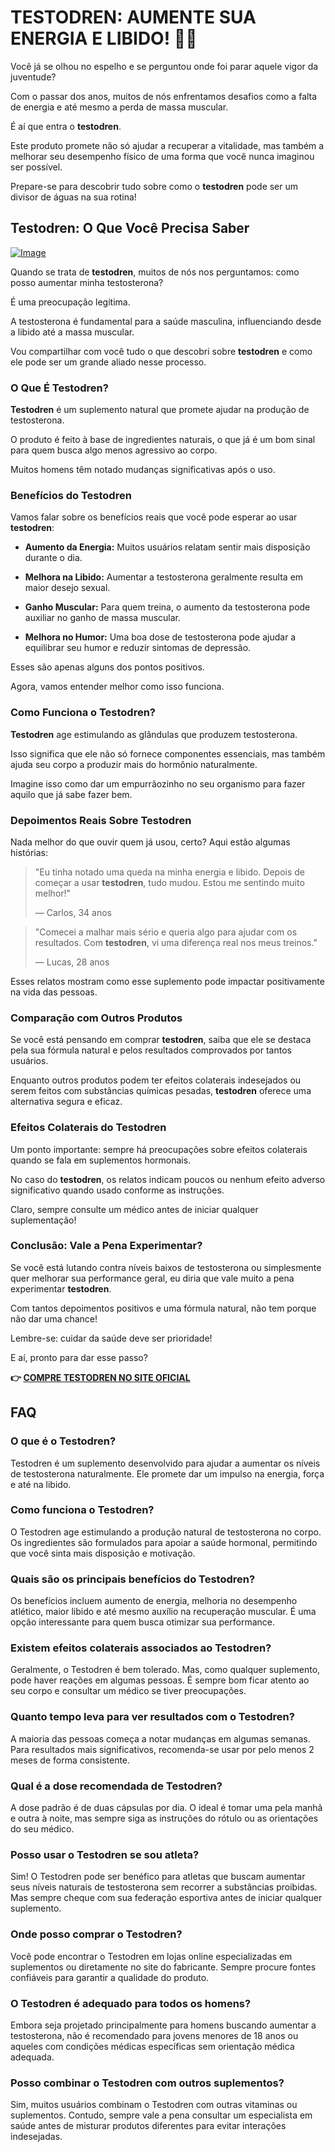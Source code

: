 # TESTODREN: AUMENTE SUA ENERGIA E LIBIDO! 💪✨

Você já se olhou no espelho e se perguntou onde foi parar aquele vigor da juventude? 

Com o passar dos anos, muitos de nós enfrentamos desafios como a falta de energia e até mesmo a perda de massa muscular. 

É aí que entra o **testodren**. 

Este produto promete não só ajudar a recuperar a vitalidade, mas também a melhorar seu desempenho físico de uma forma que você nunca imaginou ser possível. 

Prepare-se para descobrir tudo sobre como o **testodren** pode ser um divisor de águas na sua rotina!

## Testodren: O Que Você Precisa Saber

[![Image](https://www2.sellhealth.com/236/testodren_1_1.jpg)](https://gchaffi.com/4VSBSCkk)

Quando se trata de **testodren**, muitos de nós nos perguntamos: como posso aumentar minha testosterona? 

É uma preocupação legítima. 

A testosterona é fundamental para a saúde masculina, influenciando desde a libido até a massa muscular.

Vou compartilhar com você tudo o que descobri sobre **testodren** e como ele pode ser um grande aliado nesse processo.

### O Que É Testodren?

**Testodren** é um suplemento natural que promete ajudar na produção de testosterona. 

O produto é feito à base de ingredientes naturais, o que já é um bom sinal para quem busca algo menos agressivo ao corpo.

Muitos homens têm notado mudanças significativas após o uso.

### Benefícios do Testodren

Vamos falar sobre os benefícios reais que você pode esperar ao usar **testodren**:

- **Aumento da Energia:** Muitos usuários relatam sentir mais disposição durante o dia.
  
- **Melhora na Libido:** Aumentar a testosterona geralmente resulta em maior desejo sexual.
  
- **Ganho Muscular:** Para quem treina, o aumento da testosterona pode auxiliar no ganho de massa muscular.
  
- **Melhora no Humor:** Uma boa dose de testosterona pode ajudar a equilibrar seu humor e reduzir sintomas de depressão.

Esses são apenas alguns dos pontos positivos. 

Agora, vamos entender melhor como isso funciona.

### Como Funciona o Testodren?

**Testodren** age estimulando as glândulas que produzem testosterona. 

Isso significa que ele não só fornece componentes essenciais, mas também ajuda seu corpo a produzir mais do hormônio naturalmente.

Imagine isso como dar um empurrãozinho no seu organismo para fazer aquilo que já sabe fazer bem.

### Depoimentos Reais Sobre Testodren

Nada melhor do que ouvir quem já usou, certo? Aqui estão algumas histórias:

> "Eu tinha notado uma queda na minha energia e libido. Depois de começar a usar **testodren**, tudo mudou. Estou me sentindo muito melhor!" 
> 
> — Carlos, 34 anos

> "Comecei a malhar mais sério e queria algo para ajudar com os resultados. Com **testodren**, vi uma diferença real nos meus treinos." 
>
> — Lucas, 28 anos

Esses relatos mostram como esse suplemento pode impactar positivamente na vida das pessoas.

### Comparação com Outros Produtos

Se você está pensando em comprar **testodren**, saiba que ele se destaca pela sua fórmula natural e pelos resultados comprovados por tantos usuários. 

Enquanto outros produtos podem ter efeitos colaterais indesejados ou serem feitos com substâncias químicas pesadas, **testodren** oferece uma alternativa segura e eficaz.

### Efeitos Colaterais do Testodren

Um ponto importante: sempre há preocupações sobre efeitos colaterais quando se fala em suplementos hormonais. 

No caso do **testodren**, os relatos indicam poucos ou nenhum efeito adverso significativo quando usado conforme as instruções.

Claro, sempre consulte um médico antes de iniciar qualquer suplementação!

### Conclusão: Vale a Pena Experimentar?

Se você está lutando contra níveis baixos de testosterona ou simplesmente quer melhorar sua performance geral, eu diria que vale muito a pena experimentar **testodren**. 

Com tantos depoimentos positivos e uma fórmula natural, não tem porque não dar uma chance!

Lembre-se: cuidar da saúde deve ser prioridade!

E aí, pronto para dar esse passo?



**👉 [COMPRE TESTODREN NO SITE OFICIAL](https://gchaffi.com/4VSBSCkk)**

## FAQ

### O que é o Testodren?
Testodren é um suplemento desenvolvido para ajudar a aumentar os níveis de testosterona naturalmente. Ele promete dar um impulso na energia, força e até na libido.

### Como funciona o Testodren?
O Testodren age estimulando a produção natural de testosterona no corpo. Os ingredientes são formulados para apoiar a saúde hormonal, permitindo que você sinta mais disposição e motivação.

### Quais são os principais benefícios do Testodren?
Os benefícios incluem aumento de energia, melhoria no desempenho atlético, maior libido e até mesmo auxílio na recuperação muscular. É uma opção interessante para quem busca otimizar sua performance.

### Existem efeitos colaterais associados ao Testodren?
Geralmente, o Testodren é bem tolerado. Mas, como qualquer suplemento, pode haver reações em algumas pessoas. É sempre bom ficar atento ao seu corpo e consultar um médico se tiver preocupações.

### Quanto tempo leva para ver resultados com o Testodren?
A maioria das pessoas começa a notar mudanças em algumas semanas. Para resultados mais significativos, recomenda-se usar por pelo menos 2 meses de forma consistente.

### Qual é a dose recomendada de Testodren?
A dose padrão é de duas cápsulas por dia. O ideal é tomar uma pela manhã e outra à noite, mas sempre siga as instruções do rótulo ou as orientações do seu médico.

### Posso usar o Testodren se sou atleta?
Sim! O Testodren pode ser benéfico para atletas que buscam aumentar seus níveis naturais de testosterona sem recorrer a substâncias proibidas. Mas sempre cheque com sua federação esportiva antes de iniciar qualquer suplemento.

### Onde posso comprar o Testodren?
Você pode encontrar o Testodren em lojas online especializadas em suplementos ou diretamente no site do fabricante. Sempre procure fontes confiáveis para garantir a qualidade do produto.

### O Testodren é adequado para todos os homens?
Embora seja projetado principalmente para homens buscando aumentar a testosterona, não é recomendado para jovens menores de 18 anos ou aqueles com condições médicas específicas sem orientação médica adequada.

### Posso combinar o Testodren com outros suplementos?
Sim, muitos usuários combinam o Testodren com outras vitaminas ou suplementos. Contudo, sempre vale a pena consultar um especialista em saúde antes de misturar produtos diferentes para evitar interações indesejadas.